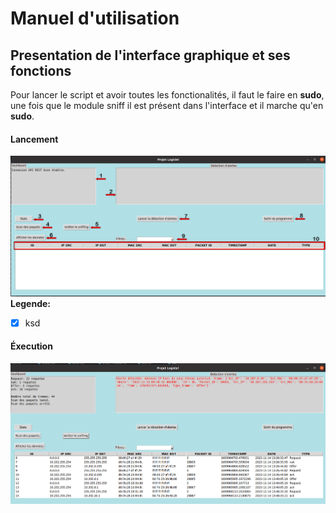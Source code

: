 # Manuel d'utilisation
## Presentation de l'interface graphique et ses fonctions

Pour lancer le script et avoir toutes les fonctionalités, il faut le faire en **sudo**, une fois que le module sniff il est présent dans l'interface et il marche qu'en **sudo**.

#### Lancement
![Alt_text](../images/25.png)
**Legende:**

- [x] ksd

#### Éxecution
![Alt_text](../images/23.png)


